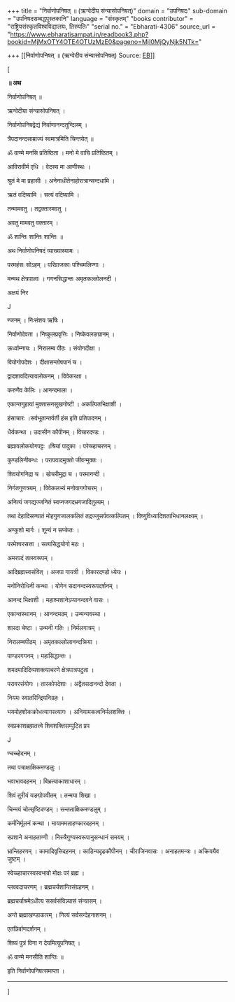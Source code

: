 +++
title = "निर्वाणोपनिषत् ॥ (ऋग्वेदीय संन्यासोपनिषत्)"
domain = "उपनिषदः"
sub-domain = "उपनिषदसम्बद्धपुस्तकानि"
language = "संस्कृतम्"
"books contributor" = "राष्ट्रियसंस्कृतविश्वविद्यालयः, तिरुपतिः"
"serial no." = "Ebharati-4306"
source_url = "https://www.ebharatisampat.in/readbook3.php?bookid=MjMxOTY4OTE4OTUzMzE0&pageno=MjI0MjQyNjk5NTk="

+++
[[निर्वाणोपनिषत् ॥ (ऋग्वेदीय संन्यासोपनिषत्)	Source: [EB](https://www.ebharatisampat.in/readbook3.php?bookid=MjMxOTY4OTE4OTUzMzE0&pageno=MjI0MjQyNjk5NTk=)]]

\[







**॥ अथ**

निर्वाणोपनिषत् ॥

ऋग्वेदीया संन्यासोपनिषत् ।



निर्वाणोपनिषद्वेद्यं निर्वाणानन्दतुन्दिलम् ।

त्रैपदानन्दसाम्राज्यं स्वमात्रमिति चिन्तयेत् ॥



ॐ वाण्मे मनसि प्रतिष्ठिता । मनो मे वाचि प्रतिष्ठितम् ।

आविरावीर्म एधि । वेदस्य मा आणीस्थः ।

श्रुतं मे मा प्रहासीः । अनेनाधीतेनाहोरात्रान्सन्दधामि ।

ऋतं वदिष्यामि । सत्यं वदिष्यामि ।

तन्मामवतु । तद्वक्तारमवतु ।

अवतु मामवतु वक्तारम् ।

ॐ शान्तिः शान्तिः शान्तिः ॥



अथ निर्वाणोपनिषदं व्याख्यास्यामः ।

परमहंसः सोऽहम् । परिव्राजकाः पश्चिमलिण्गाः ।

मन्मथ क्षेत्रपालाः । गगनसिद्धान्तः अमृतकल्लोलनदी ।

अक्षयं निर

J

ण्जनम् । निःसंशय ऋषिः ।

निर्वाणोदेवता । निष्कुलप्रवृत्तिः । निष्केवलङ्य़ानम् ।

ऊर्ध्वाम्नायः । निरालम्ब पीठः । संयोगदीक्षा ।

वियोगोपदेशः । दीक्षासन्तोषपानं च ।

द्वादशावदित्यावलोकनम् । विवेकरक्षा ।

करुणैव केलिः । आनन्दमाला ।

एकान्तगुहायां मुक्तासनसुखगोष्टी । अकल्पितभिक्षाशी ।

हंसाचारः ।सर्वभूतान्तर्वर्ती हंस इति प्रतिपादनम् ।

धैर्यकन्था । उदासीन कौपीनम् । विचारदण्डः ।

ब्रह्मावलोकयोगपट्टः ।श्रियां पादुका । परेच्च्हाचरणम् ।

कुण्डलिनीबन्धः । परापवादमुक्तो जीवन्मुक्तः ।

शिवयोगनिद्रा च । खेचरीमुद्रा च । परमानन्दी ।

निर्गतगुणत्रयम् । विवेकलभ्यं मनोवागगोचरम् ।

अनित्यं जगद्यज्जनितं स्वप्नजगदभ्रगजादितुल्यम् ।

तथा देहादिसण्घातं मोहगुणजालकलितं तद्रज्जुसर्पवत्कल्पितम् । विष्णुविध्यादिशताभिधानलक्ष्यम् ।

अण्कुशो मार्गः । शून्यं न सण्केतः ।

परमेश्वरसत्ता । सत्यसिद्धयोगो मठः ।

अमरपदं तत्स्वरूपम् ।

आदिब्रह्मस्वसंवित् । अजपा गायत्री । विकारदण्डो ध्येयः ।

मनोनिरोधिनी कन्था । योगेन सदानन्दस्वरूपदर्शनम् ।

आनन्द भिक्षाशी । महाश्मशानेऽप्यानन्दवने वासः ।

एकान्तस्थानम् । आनन्दमठम् । उन्मन्यवस्था ।

शारदा चेष्टा । उन्मनी गतिः । निर्मलगात्रम् ।

निरालम्बपीठम् । अमृतकल्लोलानन्दक्रिया ।

पाण्डरगगनम् । महासिद्धान्तः ।

शमदमादिदिव्यशक्त्याचरणे क्षेत्रपात्रपटुता ।

परावरसंयोगः । तारकोपदेशाः । अद्वैतसदानन्दो देवता ।

नियमः स्वातरिन्द्रियनिग्रहः ।

भयमोहशोकक्रोधत्यागस्त्यागः । अनियामकत्वनिर्मलशक्तिः ।

स्वप्रकाशब्रह्मतत्त्वे शिवशक्तिसम्पुटित प्रप

J

ण्चच्च्हेदनम् ।

तथा पत्राक्षाक्षिकमण्डलुः ।

भवाभावदहनम् । बिभ्रत्याकाशाधारम् ।

शिवं तुरीयं यङ्य़ोपवीतम् । तन्मया शिखा ।

चिन्मयं चोत्सृष्टिदण्डम् । सन्तताक्षिकमण्डलुम् ।

कर्मनिर्मूलनं कन्था । मायाममताहण्कारदहनम् ।

स्प्रशाने अनाहताण्गी । निस्त्रैगुण्यस्वरूपानुसन्धानं समयम् ।

भ्रान्तिहरणम् । कामादिवृत्तिदहनम् । काठिन्यदृढकौपीनम् । चीराजिनवासः । अनाहतमन्त्रः । अक्रिययैव जुष्टम् ।

स्वेच्च्हाचारस्वस्वभावो मोक्षः परं ब्रह्म ।

प्लववदाचरणम् । ब्रह्मचर्यशान्तिसंग्रहणम् ।

ब्रह्मचर्याश्रमेऽधीत्य ससर्वसंविन्न्यासं संन्यासम् ।

अन्ते ब्रह्माखण्डाकारम् । नित्यं सर्वसन्देहनाशनम् ।

एतन्निर्वाणदर्शनम् ।

शिष्यं पुत्रं विना न देयमित्युपनिषत् ।

ॐ वाण्मे मनसीति शान्तिः ॥

इति निर्वाणोपनिषत्समाप्ता ।

---------------------------










\]
